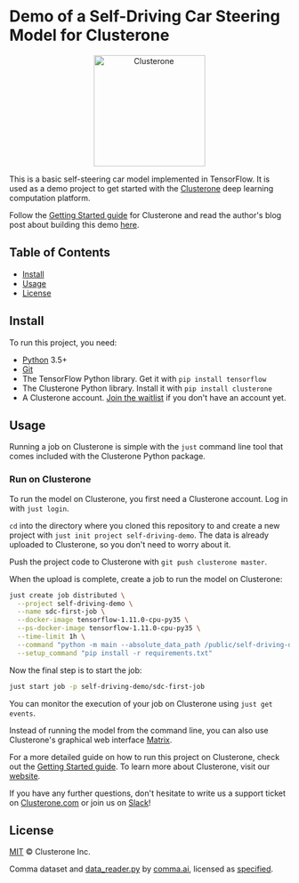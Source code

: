 # Demo of a Self-Driving Car Steering Model for Clusterone
<p align="center">
<img src="co_logo.png" alt="Clusterone" width="200">
</p>

This is a basic self-steering car model implemented in TensorFlow. It is used as a demo project to get started with the [Clusterone](https://clusterone.com) deep learning computation platform.


Follow the [Getting Started guide](https://docs.clusterone.com/get-started) for Clusterone and read the author's blog post about building this demo [here](https://clusterone.com/blog/2017/08/07/self-driving-car-tensorflow/).


## Table of Contents

- [Install](#install)
- [Usage](#usage)
- [License](#license)

## Install

To run this project, you need:

- [Python](https://python.org) 3.5+
- [Git](https://git-scm.com/)
- The TensorFlow Python library. Get it with `pip install tensorflow`
- The Clusterone Python library. Install it with `pip install clusterone`
- A Clusterone account. [Join the waitlist](https://clusterone.com/join-waitlist/) if you don't have an account yet.

## Usage

Running a job on Clusterone is simple with the `just` command line tool that comes included with the Clusterone Python package.

### Run on Clusterone

To run the model on Clusterone, you first need a Clusterone account. Log in with `just login`.

`cd` into the directory where you cloned this repository to and create a new project with `just init project self-driving-demo`. The data is already uploaded to Clusterone, so you don't need to worry about it.

Push the project code to Clusterone with `git push clusterone master`.

When the upload is complete, create a job to run the model on Clusterone:

```bash
just create job distributed \
  --project self-driving-demo \
  --name sdc-first-job \
  --docker-image tensorflow-1.11.0-cpu-py35 \
  --ps-docker-image tensorflow-1.11.0-cpu-py35 \
  --time-limit 1h \
  --command "python -m main --absolute_data_path /public/self-driving-demo-data/" \
  --setup_command "pip install -r requirements.txt"
```

Now the final step is to start the job:

```bash
just start job -p self-driving-demo/sdc-first-job
```

You can monitor the execution of your job on Clusterone using `just get events`.

Instead of running the model from the command line, you can also use Clusterone's graphical web interface [Matrix](https://clusterone.com/matrix).

For a more detailed guide on how to run this project on Clusterone, check out the [Getting Started guide](https://docs.clusterone.com/get-started). To learn more about Clusterone, visit our [website](https://clusterone.com).

If you have any further questions, don't hesitate to write us a support ticket on [Clusterone.com](https://clusterone.com) or join us on [Slack](https://bit.ly/2OPc6JH)!

## License

[MIT](LICENSE) © Clusterone Inc.

Comma dataset and [data_reader.py](utils/data_reader.py) by [comma.ai](https://github.com/commaai/research), licensed as [specified](LICENSE_COMMA).
